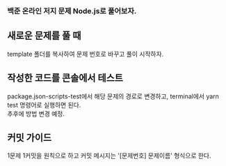 ### 백준 온라인 저지 문제 Node.js로 풀어보자.

## 새로운 문제를 풀 때
template 폴더를 복사하여 문제 번호로 바꾸고 풀이 시작하자.

## 작성한 코드를 콘솔에서 테스트
package.json-scripts-test에서 해당 문제의 경로로 변경하고, terminal에서 yarn test 명령어로 실행하면 된다. <br>
추후에 방법 변경 예정.

## 커밋 가이드
1문제 1커밋을 원칙으로 하고 커밋 메시지는 '[문제번호] 문제이름' 형식으로 한다.